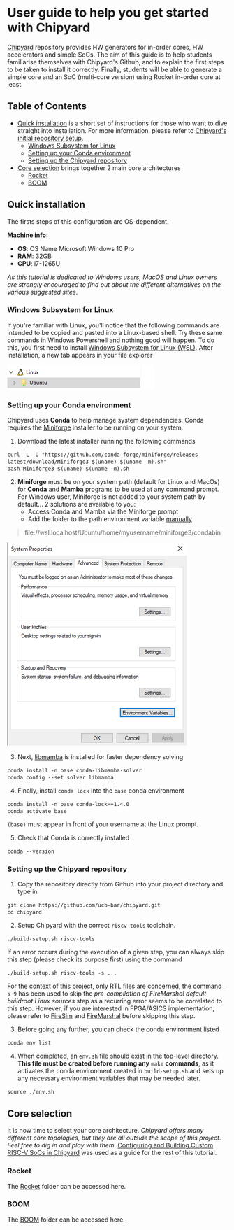 
# User guide to help you get started with Chipyard

[Chipyard](https://github.com/ucb-bar/chipyard) repository provides HW generators for in-order cores, HW accelerators and simple SoCs.
The aim of this guide is to help students familiarise themselves with Chipyard's Github, and to explain the first steps to be taken to install it correctly.
Finally, students will be able to generate a simple core and an SoC (multi-core version) using Rocket in-order core at least.

## Table of Contents

- [Quick installation](#quick-installation) is a short set of instructions for those who want to dive straight into installation. For more information, please refer to [Chipyard's initial repository setup](https://chipyard.readthedocs.io/en/stable/Chipyard-Basics/Initial-Repo-Setup.html).
  * [Windows Subsystem for Linux](#windows-subsystem-for-linux)
  * [Setting up your Conda environment](#setting-up-your-conda-environment)
  * [Setting up the Chipyard repository](#setting-up-the-chipyard-repository)
- [Core selection](#core-selection) brings together 2 main core architectures
  * [Rocket](#rocket)
  * [BOOM](#boom)
## Quick installation

The firsts steps of this configuration are OS-dependent.

**Machine info:**
  - **OS**: OS Name	Microsoft Windows 10 Pro
  - **RAM**: 32GB
  - **CPU**: i7-1265U

*As this tutorial is dedicated to Windows users, MacOS and Linux owners are strongly encouraged to find out about the different alternatives on the various suggested sites*.


### Windows Subsystem for Linux

If you're familiar with Linux, you'll notice that the following commands are intended to be copied and pasted into a Linux-based shell.
Try these same commands in Windows Powershell and nothing good will happen.
To do this, you first need to install [Windows Subsystem for Linux (WSL)](https://learn.microsoft.com/en-us/windows/wsl/install).
After installation, a new tab appears in your file explorer

![ubuntu](./screenshots/Screenshot%202024-04-29%20162355.png)


### Setting up your Conda environment

Chipyard uses **Conda** to help manage system dependencies.
Conda requires the [Miniforge](https://github.com/conda-forge/miniforge/?tab=readme-ov-file#download) installer to be running on your system.

1. Download the latest installer running the following commands 
```shell
curl -L -O "https://github.com/conda-forge/miniforge/releases latest/download/Miniforge3-$(uname)-$(uname -m).sh"
bash Miniforge3-$(uname)-$(uname -m).sh
```

2. **Miniforge** must be on your system path (default for Linux and MacOs) for **Conda** and **Mamba** programs to be used at any command prompt.
For Windows user, Miniforge is not added to your system path by default... 2 solutions are available to you:
    - Access Conda and Mamba via the Miniforge prompt
    - Add the folder to the path environment variable [manually](https://learn.microsoft.com/en-us/previous-versions/office/developer/sharepoint-2010/ee537574(v=office.14)#to-add-a-path-to-the-path-environment-variable)

  > file://wsl.localhost/Ubuntu/home/myusername/miniforge3/condabin

  ![path Miniforge](./screenshots/Screenshot%202024-04-29%20173310.png)

3. Next, [libmamba](https://www.anaconda.com/blog/a-faster-conda-for-a-growing-community) is installed for faster dependency solving
```shell
conda install -n base conda-libmamba-solver
conda config --set solver libmamba
```

4. Finally, install ```conda lock``` into the ```base``` conda environment
```shell
conda install -n base conda-lock==1.4.0
conda activate base
```

```(base)``` must appear in front of your username at the Linux prompt.

5. Check that Conda is correctly installed
```shell
conda --version
```

### Setting up the Chipyard repository

1. Copy the repository directly from Github into your project directory and type in
```shell
git clone https://github.com/ucb-bar/chipyard.git
cd chipyard
```

2. Setup Chipyard with the correct ```riscv-tools``` toolchain.
```shell
./build-setup.sh riscv-tools 
```
If an error occurs during the execution of a given step, you can always skip this step (please check its purpose first) using the command
```shell
./build-setup.sh riscv-tools -s ...
```
 For the context of this project, only RTL files are concerned, the command ``-s 9`` has been used to skip the *pre-compilation of FireMarshal default buildroot Linux sources* step as a recurring error seems to be correlated to this step.
However, if you are interested in FPGA/ASICS implementation, please refer to [FireSim](https://chipyard.readthedocs.io/en/stable/Simulation/FPGA-Accelerated-Simulation.html#firesim) and [FireMarshal](https://chipyard.readthedocs.io/en/stable/Software/FireMarshal.html) before skipping this step.

3. Before going any further, you can check the conda environment listed
```shell
conda env list
```

4. When completed, an ```env.sh``` file should exist in the top-level directory.
**This file must be created before running any** ```make``` **commands**, as it activates the conda environment created in ```build-setup.sh``` and sets up any necessary environment variables that may be needed later.
```shell
source ./env.sh
```

## Core selection

It is now time to select your core architecture.
*Chipyard offers many different core topologies, but they are all outside the scope of this project. Feel free to dig in and play with them*.
[Configuring and Building Custom RISC-V SoCs in Chipyard](https://fires.im/isca22-slides-pdf/03_building_custom_socs.pdf) was used as a guide for the rest of this tutorial.

### Rocket

The [Rocket](./Rocket/) folder can be accessed here.

### BOOM

The [BOOM](./BOOM/) folder can be accessed here.